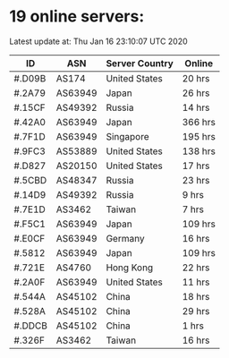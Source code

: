 # 19 online servers:

Latest update at: Thu Jan 16 23:10:07 UTC 2020

| ID | ASN | Server Country | Online |
| -- | --- | -------------- | ------ |
| #.D09B | AS174 | United States | 20 hrs |
| #.2A79 | AS63949 | Japan | 26 hrs |
| #.15CF | AS49392 | Russia | 14 hrs |
| #.42A0 | AS63949 | Japan | 366 hrs |
| #.7F1D | AS63949 | Singapore | 195 hrs |
| #.9FC3 | AS53889 | United States | 138 hrs |
| #.D827 | AS20150 | United States | 17 hrs |
| #.5CBD | AS48347 | Russia | 23 hrs |
| #.14D9 | AS49392 | Russia | 9 hrs |
| #.7E1D | AS3462 | Taiwan | 7 hrs |
| #.F5C1 | AS63949 | Japan | 109 hrs |
| #.E0CF | AS63949 | Germany | 16 hrs |
| #.5812 | AS63949 | Japan | 109 hrs |
| #.721E | AS4760 | Hong Kong | 22 hrs |
| #.2A0F | AS63949 | United States | 11 hrs |
| #.544A | AS45102 | China | 18 hrs |
| #.528A | AS45102 | China | 29 hrs |
| #.DDCB | AS45102 | China | 1 hrs |
| #.326F | AS3462 | Taiwan | 16 hrs |

